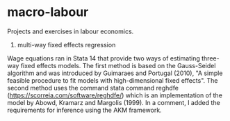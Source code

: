# macro-labour
Projects and exercises in labour economics.

1. multi-way fixed effects regression

Wage equations ran in Stata 14 that provide two ways of estimating three-way fixed effects models. The first method is based on the Gauss-Seidel algorithm and was introduced by Guimaraes and Portugal (2010), "A simple feasible procedure to fit models with
high-dimensional fixed effects". The second method uses the command stata command reghdfe (https://scorreia.com/software/reghdfe/) which is an implementation of the model by Abowd, Kramarz and Margolis (1999). In a comment, I added the requirements for inference using the AKM framework.
